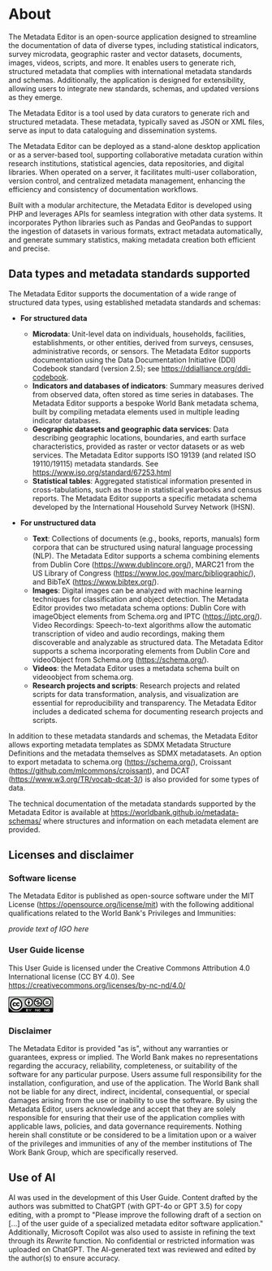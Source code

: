 # About

The Metadata Editor is an open-source application designed to streamline the documentation of data of diverse types, including statistical indicators, survey microdata, geographic raster and vector datasets, documents, images, videos, scripts, and more. It enables users to generate rich, structured metadata that complies with international metadata standards and schemas. Additionally, the application is designed for extensibility, allowing users to integrate new standards, schemas, and updated versions as they emerge.

The Metadata Editor is a tool used by data curators to generate rich and structured metadata. These metadata, typically saved as JSON or XML files, serve as input to data cataloguing and dissemination systems.     

The Metadata Editor can be deployed as a stand-alone desktop application or as a server-based tool, supporting collaborative metadata curation within research institutions, statistical agencies, data repositories, and digital libraries. When operated on a server, it facilitates multi-user collaboration, version control, and centralized metadata management, enhancing the efficiency and consistency of documentation workflows.

Built with a modular architecture, the Metadata Editor is developed using PHP and leverages APIs for seamless integration with other data systems. It incorporates Python libraries such as Pandas and GeoPandas to support the ingestion of datasets in various formats, extract metadata automatically, and generate summary statistics, making metadata creation both efficient and precise.

## Data types and metadata standards supported

The Metadata Editor supports the documentation of a wide range of structured data types, using established metadata standards and schemas:

- **For structured data**
   - **Microdata**: Unit-level data on individuals, households, facilities, establishments, or other entities, derived from surveys, censuses, administrative records, or sensors. The Metadata Editor supports documentation using the Data Documentation Initiative (DDI) Codebook standard (version 2.5); see https://ddialliance.org/ddi-codebook.
   - **Indicators and databases of indicators**: Summary measures derived from observed data, often stored as time series in databases. The Metadata Editor supports a bespoke World Bank metadata schema, built by compiling metadata elements used in multiple leading indicator databases.
   - **Geographic datasets and geographic data services**: Data describing geographic locations, boundaries, and earth surface characteristics, provided as raster or vector datasets or as web services. The Metadata Editor supports ISO 19139 (and related ISO 19110/19115) metadata standards. See https://www.iso.org/standard/67253.html
   - **Statistical tables**: Aggregated statistical information presented in cross-tabulations, such as those in statistical yearbooks and census reports. The Metadata Editor supports a specific metadata schema developed by the International Household Survey Network (IHSN).

- **For unstructured data**
   - **Text**: Collections of documents (e.g., books, reports, manuals) form corpora that can be structured using natural language processing (NLP). The Metadata Editor supports a schema combining elements from Dublin Core (https://www.dublincore.org/), MARC21 from the US Library of Congress (https://www.loc.gov/marc/bibliographic/), and BibTeX (https://www.bibtex.org/).
   - **Images**: Digital images can be analyzed with machine learning techniques for classification and object detection. The Metadata Editor provides two metadata schema options: Dublin Core with imageObject elements from Schema.org and IPTC (https://iptc.org/).
Video Recordings: Speech-to-text algorithms allow the automatic transcription of video and audio recordings, making them discoverable and analyzable as structured data. The Metadata Editor supports a schema incorporating elements from Dublin Core and videoObject from Schema.org (https://schema.org/).
   - **Videos**: the Metadata Editor uses a metadata schema built on videoobject from schema.org.
   - **Research projects and scripts**: Research projects and related scripts for data transformation, analysis, and visualization are essential for reproducibility and transparency. The Metadata Editor includes a dedicated schema for documenting research projects and scripts.

In addition to these metadata standards and schemas, the Metadata Editor allows exporting metadata templates as SDMX Metadata Structure Definitions and the metadata themselves as SDMX metadatasets. An option to export metadata to schema.org (https://schema.org/), Croissant (https://github.com/mlcommons/croissant), and DCAT (https://www.w3.org/TR/vocab-dcat-3/) is also provided for some types of data.

The technical documentation of the metadata standards supported by the Metadata Editor is available at https://worldbank.github.io/metadata-schemas/ where structures and information on each metadata element are provided.


## Licenses and disclaimer 


### Software license
  
The Metadata Editor is published as open-source software under the MIT License (https://opensource.org/license/mit) with the following additional qualifications related to the World Bank's Privileges and Immunities:

*provide text of IGO here*


### User Guide license 

This User Guide is licensed under the Creative Commons Attribution 4.0 International license (CC BY 4.0). See [https://creativecommons.org/licenses/by-nc-nd/4.0/ ](https://creativecommons.org/licenses/by/4.0/)

![image](img/ME_UG_v1-0-0_introduction_cc_by_logo.png)


### Disclaimer

The Metadata Editor is provided "as is", without any warranties or guarantees, express or implied. The World Bank makes no representations regarding the accuracy, reliability, completeness, or suitability of the software for any particular purpose. Users assume full responsibility for the installation, configuration, and use of the application. The World Bank shall not be liable for any direct, indirect, incidental, consequential, or special damages arising from the use or inability to use the software. By using the Metadata Editor, users acknowledge and accept that they are solely responsible for ensuring that their use of the application complies with applicable laws, policies, and data governance requirements. Nothing herein shall constitute or be considered to be a limitation upon or a waiver of the privileges and immunities of any of the member institutions of The Work Bank Group, which are specifically reserved.


## Use of AI

AI was used in the development of this User Guide. Content drafted by the authors was submitted to ChatGPT (with GPT-4o or GPT 3.5) for copy editing, with a prompt to "Please improve the following draft of a section on [...] of the user guide of a specialized metadata editor software application." Additionally, Microsoft Copilot was also used to assiste in refining the text through its *Rewrite* function. No confidential or restricted information was uploaded on ChatGPT. The AI-generated text was reviewed and edited by the author(s) to ensure accuracy.
